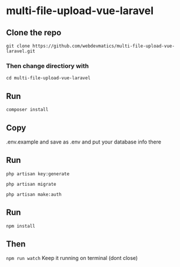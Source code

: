 # multi-file-upload-vue-laravel

## Clone the repo

`git clone https://github.com/webdevmatics/multi-file-upload-vue-laravel.git`

### Then change directiory with

`cd multi-file-upload-vue-laravel`

## Run
 `composer install`

## Copy
 .env.example and save as .env and put your database info there

## Run
 `php artisan key:generate`

 `php artisan migrate`

 `php artisan make:auth`

## Run
 `npm install`

## Then 
`npm run watch`
Keep it running on terminal (dont close)
